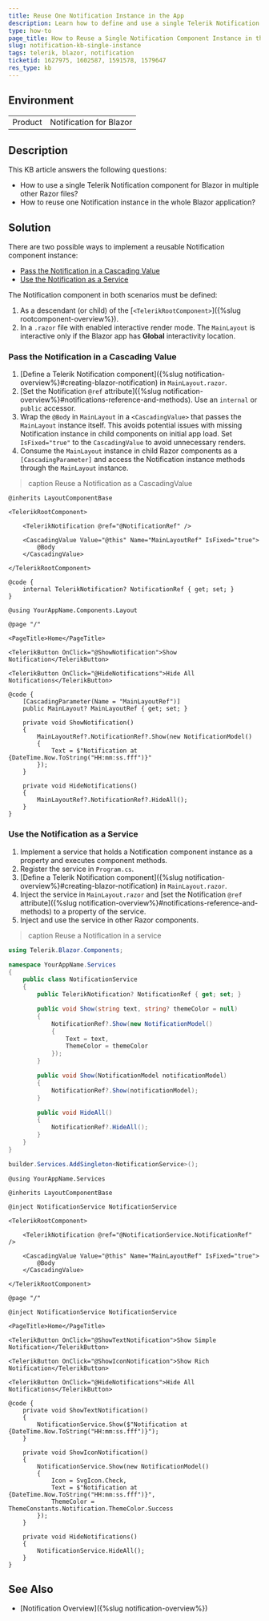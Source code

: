 ```yaml
---
title: Reuse One Notification Instance in the App
description: Learn how to define and use a single Telerik Notification component instance in a Blazor application.
type: how-to
page_title: How to Reuse a Single Notification Component Instance in the App
slug: notification-kb-single-instance
tags: telerik, blazor, notification
ticketid: 1627975, 1602587, 1591578, 1579647
res_type: kb
---
```


## Environment

<table>
    <tbody>
        <tr>
            <td>Product</td>
            <td>Notification for Blazor</td>
        </tr>
    </tbody>
</table>

## Description

This KB article answers the following questions:

* How to use a single Telerik Notification component for Blazor in multiple other Razor files?
* How to reuse one Notification instance in the whole Blazor application?

## Solution

There are two possible ways to implement a reusable Notification component instance:

* [Pass the Notification in a Cascading Value](#pass-the-notification-in-a-cascading-value)
* [Use the Notification as a Service](#use-the-notification-as-a-service)

The Notification component in both scenarios must be defined:

1. As a descendant (or child) of the [`<TelerikRootComponent>`]({%slug rootcomponent-overview%}).
1. In a `.razor` file with enabled interactive render mode. The `MainLayout` is interactive only if the Blazor app has **Global** interactivity location.

### Pass the Notification in a Cascading Value

1. [Define a Telerik Notification component]({%slug notification-overview%}#creating-blazor-notification) in `MainLayout.razor`.
1. [Set the Notification `@ref` attribute]({%slug notification-overview%}#notifications-reference-and-methods). Use an `internal` or `public` accessor.
1. Wrap the `@Body` in `MainLayout` in a `<CascadingValue>` that passes the `MainLayout` instance itself. This avoids potential issues with missing Notification instance in child components on initial app load. Set `IsFixed="true"` to the `CascadingValue` to avoid unnecessary renders.
1. Consume the `MainLayout` instance in child Razor components as a `[CascadingParameter]` and access the Notification instance methods through the `MainLayout` instance.

>caption Reuse a Notification as a CascadingValue

<div class="skip-repl"></div>

````RAZOR MainLayout.razor
@inherits LayoutComponentBase

<TelerikRootComponent>

    <TelerikNotification @ref="@NotificationRef" />

    <CascadingValue Value="@this" Name="MainLayoutRef" IsFixed="true">
        @Body
    </CascadingValue>

</TelerikRootComponent>

@code {
    internal TelerikNotification? NotificationRef { get; set; }
}
````
````RAZOR _Imports.razor
@using YourAppName.Components.Layout
````
````RAZOR Home.razor
@page "/"

<PageTitle>Home</PageTitle>

<TelerikButton OnClick="@ShowNotification">Show Notification</TelerikButton>

<TelerikButton OnClick="@HideNotifications">Hide All Notifications</TelerikButton>

@code {
    [CascadingParameter(Name = "MainLayoutRef")]
    public MainLayout? MainLayoutRef { get; set; }

    private void ShowNotification()
    {
        MainLayoutRef?.NotificationRef?.Show(new NotificationModel()
        {
            Text = $"Notification at {DateTime.Now.ToString("HH:mm:ss.fff")}"
        });
    }

    private void HideNotifications()
    {
        MainLayoutRef?.NotificationRef?.HideAll();
    }
}
````

### Use the Notification as a Service

1. Implement a service that holds a Notification component instance as a property and executes component methods.
1. Register the service in `Program.cs`.
1. [Define a Telerik Notification component]({%slug notification-overview%}#creating-blazor-notification) in `MainLayout.razor`.
1. Inject the service in `MainLayout.razor` and [set the Notification `@ref` attribute]({%slug notification-overview%}#notifications-reference-and-methods) to a property of the service.
1. Inject and use the service in other Razor components.

>caption Reuse a Notification in a service

<div class="skip-repl"></div>

````C# NotificationService.cs
using Telerik.Blazor.Components;

namespace YourAppName.Services
{
    public class NotificationService
    {
        public TelerikNotification? NotificationRef { get; set; }

        public void Show(string text, string? themeColor = null)
        {
            NotificationRef?.Show(new NotificationModel()
            {
                Text = text,
                ThemeColor = themeColor
            });
        }

        public void Show(NotificationModel notificationModel)
        {
            NotificationRef?.Show(notificationModel);
        }

        public void HideAll()
        {
            NotificationRef?.HideAll();
        }
    }
}
````
````C# Program.cs
builder.Services.AddSingleton<NotificationService>();
````
````RAZOR _Imports.razor
@using YourAppName.Services
````
````RAZOR MainLayout.razor
@inherits LayoutComponentBase

@inject NotificationService NotificationService

<TelerikRootComponent>

    <TelerikNotification @ref="@NotificationService.NotificationRef" />

    <CascadingValue Value="@this" Name="MainLayoutRef" IsFixed="true">
        @Body
    </CascadingValue>

</TelerikRootComponent>
````
````RAZOR Home.razor
@page "/"

@inject NotificationService NotificationService

<PageTitle>Home</PageTitle>

<TelerikButton OnClick="@ShowTextNotification">Show Simple Notification</TelerikButton>

<TelerikButton OnClick="@ShowIconNotification">Show Rich Notification</TelerikButton>

<TelerikButton OnClick="@HideNotifications">Hide All Notifications</TelerikButton>

@code {
    private void ShowTextNotification()
    {
        NotificationService.Show($"Notification at {DateTime.Now.ToString("HH:mm:ss.fff")}");
    }

    private void ShowIconNotification()
    {
        NotificationService.Show(new NotificationModel()
        {
            Icon = SvgIcon.Check,
            Text = $"Notification at {DateTime.Now.ToString("HH:mm:ss.fff")}",
            ThemeColor = ThemeConstants.Notification.ThemeColor.Success
        });
    }

    private void HideNotifications()
    {
        NotificationService.HideAll();
    }
}
````

## See Also

* [Notification Overview]({%slug notification-overview%})
